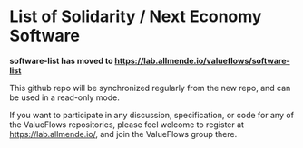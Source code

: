 # List of Solidarity / Next Economy Software

**software-list has moved to https://lab.allmende.io/valueflows/software-list**


This github repo will be synchronized regularly from the new repo, and can be used in a read-only mode.

If you want to participate in any discussion, specification, or code for any of the ValueFlows repositories, please feel welcome to register at https://lab.allmende.io/, and join the ValueFlows group there. 
